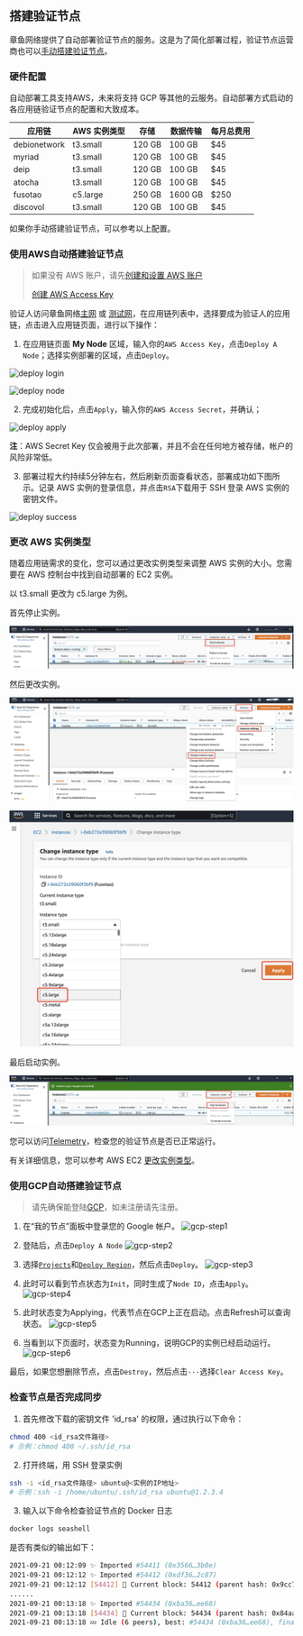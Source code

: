 ## 搭建验证节点

章鱼网络提供了自动部署验证节点的服务。这是为了简化部署过程，验证节点运营商也可以[手动搭建验证节点](./validator-deploy-manually.md)。

### 硬件配置

自动部署工具支持AWS，未来将支持 GCP 等其他的云服务。自动部署方式启动的各应用链验证节点的配置和大致成本。

| 应用链 | AWS 实例类型  | 存储 | 数据传输 | 每月总费用 |
|------|------|------|------|------|
| debionetwork | t3.small  | 120 GB | 100 GB | $45 |
| myriad | t3.small  | 120 GB | 100 GB | $45 |
| deip | t3.small  | 120 GB | 100 GB | $45 |
| atocha | t3.small  | 120 GB | 100 GB | $45 |
| fusotao | c5.large  | 250 GB | 1600 GB | $250 |
| discovol | t3.small  | 120 GB | 100 GB | $45 |

如果你手动搭建验证节点，可以参考以上配置。

### 使用AWS自动搭建验证节点

> 如果没有 AWS 账户，请先[创建和设置 AWS 账户](https://aws.amazon.com/cn/getting-started/guides/setup-environment/?nc1=h_ls)
>
> [创建 AWS Access Key](https://docs.aws.amazon.com/zh_cn/IAM/latest/UserGuide/id_credentials_access-keys.html)


验证人访问章鱼网络[主网](https://mainnet.oct.network) 或 [测试网](https://testnet.oct.network)，在应用链列表中，选择要成为验证人的应用链，点击进入应用链页面，进行以下操作：

1. 在应用链页面 **My Node** 区域，输入你的`AWS Access Key`，点击`Deploy A Node`；选择实例部署的区域，点击`Deploy`。

![deploy login](../../images/maintain/validator_deploy_login.jpg)

![deploy node](../../images/maintain/validator_deploy_node.jpg)

2. 完成初始化后，点击`Apply`，输入你的`AWS Access Secret`，并确认；

![deploy apply](../../images/maintain/gcp-step4.png)

**注**：AWS Secret Key 仅会被用于此次部署，并且不会在任何地方被存储，帐户的风险非常低。

3. 部署过程大约持续5分钟左右，然后刷新页面查看状态，部署成功如下图所示。记录 AWS 实例的登录信息，并点击`RSA`下载用于 SSH 登录 AWS 实例的密钥文件。

![deploy success](../../images/maintain/validator_deploy_success.jpg)

### 更改 AWS 实例类型

随着应用链需求的变化，您可以通过更改实例类型来调整 AWS 实例的大小。您需要在 AWS 控制台中找到自动部署的 EC2 实例。

以 t3.small 更改为 c5.large 为例。

首先停止实例。

![aws stop instance](../../images/maintain/aws_stop_instance.jpg)

然后更改实例。

![aws change instance](../../images/maintain/aws_change_instance.jpg)

![aws change apply](../../images/maintain/aws_change_apply.jpg)

最后启动实例。

![aws start instance](../../images/maintain/aws_start_instance.jpg)

您可以访问[Telemetry](https://telemetry.mainnet.octopus.network/)，检查您的验证节点是否已正常运行。 

有关详细信息，您可以参考 AWS EC2 [更改实例类型](https://docs.aws.amazon.com/zh_cn/AWSEC2/latest/UserGuide/ec2-instance-resize.html)。

### 使用GCP自动搭建验证节点

> 请先确保能登陆[GCP](https://console.cloud.google.com/)，如未注册请先注册。

1. 在“我的节点”面板中登录您的 Google 帐户。
![gcp-step1](../../images/maintain/gcp-step1.png)

2. 登陆后，点击`Deploy A Node`
![gcp-step2](../../images/maintain/gcp-step2.png)

3. 选择[`Projects`](https://cloud.google.com/storage/docs/projects)和[`Deploy Region`](https://cloud.google.com/docs/geography-and-regions)，然后点击`Deploy`。
![gcp-step3](../../images/maintain/gcp-step3.png)

4. 此时可以看到节点状态为`Init`，同时生成了`Node ID`，点击`Apply`。
![gcp-step4](../../images/maintain/gcp-step4.png)

5. 此时状态变为Applying，代表节点在GCP上正在启动。点击Refresh可以查询状态。
![gcp-step5](../../images/maintain/gcp-step5.png)

6. 当看到以下页面时，状态变为Running，说明GCP的实例已经启动运行。
![gcp-step6](../../images/maintain/gcp-step6.png)

最后，如果您想删除节点，点击`Destroy`，然后点击`···`选择`Clear Access Key`。


### 检查节点是否完成同步

1. 首先修改下载的密钥文件 'id_rsa' 的权限，通过执行以下命令：

```bash
chmod 400 <id_rsa文件路径>
# 示例：chmod 400 ~/.ssh/id_rsa
```

2. 打开终端，用 SSH 登录实例

```bash
ssh -i <id_rsa文件路径> ubuntu@<实例的IP地址>
# 示例：ssh -i /home/ubuntu/.ssh/id_rsa ubuntu@1.2.3.4
```

3. 输入以下命令检查验证节点的 Docker 日志

```bash
docker logs seashell
```

是否有类似的输出如下：

```bash
2021-09-21 00:12:09 ✨ Imported #54411 (0x3566…3b0e)
2021-09-21 00:12:12 ✨ Imported #54412 (0xdf36…2c87)
2021-09-21 00:12:12 [54412] 🐙 Current block: 54412 (parent hash: 0x9cc7f31a20793f50cf885835de0e3977a1e080431ebc002469aa176046ba094a)
......
2021-09-21 00:13:18 ✨ Imported #54434 (0xba36…ee68)
2021-09-21 00:13:18 [54434] 🐙 Current block: 54434 (parent hash: 0x84aa3d1b6455859f9503d6ecc70b50b183141fe08f5b0695357e00fe1d24d915)
2021-09-21 00:13:18 💤 Idle (6 peers), best: #54434 (0xba36…ee68), finalized #54431 (0xd194…b319), ⬇ 22.0kiB/s ⬆ 21.9kiB/s
```